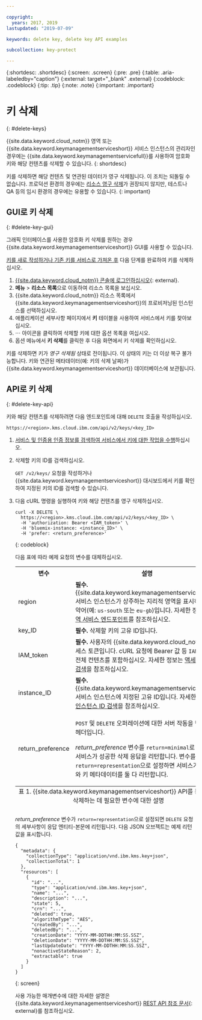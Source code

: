 ```yaml
---

copyright:
  years: 2017, 2019
lastupdated: "2019-07-09"

keywords: delete key, delete key API examples

subcollection: key-protect

---
```


{:shortdesc: .shortdesc}
{:screen: .screen}
{:pre: .pre}
{:table: .aria-labeledby="caption"}
{:external: target="_blank" .external}
{:codeblock: .codeblock}
{:tip: .tip}
{:note: .note}
{:important: .important}

# 키 삭제
{: #delete-keys}

{{site.data.keyword.cloud_notm}} 영역 또는 {{site.data.keyword.keymanagementserviceshort}} 서비스 인스턴스의 관리자인 경우에는 {{site.data.keyword.keymanagementservicefull}}를 사용하여 암호화 키와 해당 컨텐츠를 삭제할 수 있습니다.
{: shortdesc}

키를 삭제하면 해당 컨텐츠 및 연관된 데이터가 영구 삭제됩니다. 이 조치는 되돌릴 수 없습니다. 프로덕션 환경의 경우에는 [리소스 영구 삭제](/docs/services/key-protect?topic=key-protect-security-and-compliance#data-deletion)가 권장되지 않지만, 테스트나 QA 등의 임시 환경의 경우에는 유용할 수 있습니다.
{: important}

## GUI로 키 삭제
{: #delete-key-gui}

그래픽 인터페이스를 사용한 암호화 키 삭제를 원하는 경우 {{site.data.keyword.keymanagementserviceshort}} GUI를 사용할 수 있습니다.

[키를 새로 작성하거나 기존 키를 서비스로 가져온 후](/docs/services/key-protect?topic=key-protect-create-root-keys) 다음 단계를 완료하여 키를 삭제하십시오.

1. [{{site.data.keyword.cloud_notm}} 콘솔에 로그인하십시오](https://{DomainName}/){: external}.
2. **메뉴** &gt; **리소스 목록**으로 이동하여 리소스 목록을 보십시오.
3. {{site.data.keyword.cloud_notm}} 리소스 목록에서 {{site.data.keyword.keymanagementserviceshort}}의 프로비저닝된 인스턴스를 선택하십시오.
4. 애플리케이션 세부사항 페이지에서 **키** 테이블을 사용하여 서비스에서 키를 찾아보십시오.
5. ⋯ 아이콘을 클릭하여 삭제할 키에 대한 옵션 목록을 여십시오.
6. 옵션 메뉴에서 **키 삭제**를 클릭한 후 다음 화면에서 키 삭제를 확인하십시오.

키를 삭제하면 키가 _영구 삭제됨_ 상태로 전이됩니다. 이 상태의 키는 더 이상 복구 불가능합니다. 키와 연관된 메타데이터(예: 키의 삭제 날짜)가 {{site.data.keyword.keymanagementserviceshort}} 데이터베이스에 보관됩니다.

## API로 키 삭제
{: #delete-key-api}

키와 해당 컨텐츠를 삭제하려면 다음 엔드포인트에 대해 `DELETE` 호출을 작성하십시오.

```
https://<region>.kms.cloud.ibm.com/api/v2/keys/<key_ID>
```

1. [서비스 및 인증용 인증 정보를 검색하여 서비스에서 키에 대한 작업을 수행](/docs/services/key-protect?topic=key-protect-set-up-api)하십시오.

2. 삭제할 키의 ID를 검색하십시오.

    `GET /v2/keys/` 요청을 작성하거나 {{site.data.keyword.keymanagementserviceshort}} 대시보드에서 키를 확인하여 지정된 키의 ID를 검색할 수 있습니다.

3. 다음 cURL 명령을 실행하여 키와 해당 컨텐츠를 영구 삭제하십시오.

    ```cURL
    curl -X DELETE \
      https://<region>.kms.cloud.ibm.com/api/v2/keys/<key_ID> \
      -H 'authorization: Bearer <IAM_token>' \
      -H 'bluemix-instance: <instance_ID>' \
      -H 'prefer: <return_preference>'
    ```
    {: codeblock}

    다음 표에 따라 예제 요청의 변수를 대체하십시오.
    <table>
      <tr>
        <th>변수</th>
        <th>설명</th>
      </tr>
      <tr>
        <td><varname>region</varname></td>
        <td><strong>필수.</strong> {{site.data.keyword.keymanagementserviceshort}} 서비스 인스턴스가 상주하는 지리적 영역을 표시하는 지역 약어(예: <code>us-south</code> 또는 <code>eu-gb</code>)입니다. 자세한 정보는 <a href="/docs/services/key-protect?topic=key-protect-regions#service-endpoints">지역 서비스 엔드포인트</a>를 참조하십시오.</td>
      </tr>
      <tr>
        <td><varname>key_ID</varname></td>
        <td><strong>필수.</strong> 삭제할 키의 고유 ID입니다.</td>
      </tr>
      <tr>
        <td><varname>IAM_token</varname></td>
        <td><strong>필수.</strong> 사용자의 {{site.data.keyword.cloud_notm}} 액세스 토큰입니다. cURL 요청에 Bearer 값 등 <code>IAM</code> 토큰의 전체 컨텐츠를 포함하십시오. 자세한 정보는 <a href="/docs/services/key-protect?topic=key-protect-retrieve-access-token">액세스 토큰 검색</a>을 참조하십시오.</td>
      </tr>
      <tr>
        <td><varname>instance_ID</varname></td>
        <td><strong>필수.</strong> {{site.data.keyword.keymanagementserviceshort}} 서비스 인스턴스에 지정된 고유 ID입니다. 자세한 정보는 <a href="/docs/services/key-protect?topic=key-protect-retrieve-instance-ID">인스턴스 ID 검색</a>을 참조하십시오.</td>
      </tr>
      <tr>
        <td><varname>return_preference</varname></td>
        <td><p><code>POST</code> 및 <code>DELETE</code> 오퍼레이션에 대한 서버 작동을 변경하는 헤더입니다.</p><p><em>return_preference</em> 변수를 <code>return=minimal</code>로 설정하면 서비스가 성공한 삭제 응답을 리턴합니다. 변수를 <code>return=representation</code>으로 설정하면 서비스가 키 자료와 키 메타데이터를 둘 다 리턴합니다.</p></td>
      </tr>
      <caption style="caption-side:bottom;">표 1. {{site.data.keyword.keymanagementserviceshort}} API를 통해 키를 삭제하는 데 필요한 변수에 대한 설명</caption>
    </table>

    _return_preference_ 변수가 `return=representation`으로 설정되면 `DELETE` 요청의 세부사항이 응답 엔티티-본문에 리턴됩니다. 다음 JSON 오브젝트는 예제 리턴값을 표시합니다.
    ```
    {
      "metadata": {
        "collectionType": "application/vnd.ibm.kms.key+json",
        "collectionTotal": 1
      },
      "resources": [
        {
          "id": "...",
          "type": "application/vnd.ibm.kms.key+json",
          "name": "...",
          "description": "...",
          "state": 5,
          "crn": "...",
          "deleted": true,
          "algorithmType": "AES",
          "createdBy": "...",
          "deletedBy": "...",
          "creationDate": "YYYY-MM-DDTHH:MM:SS.SSZ",
          "deletionDate": "YYYY-MM-DDTHH:MM:SS.SSZ",
          "lastUpdateDate": "YYYY-MM-DDTHH:MM:SS.SSZ",
          "nonactiveStateReason": 2,
          "extractable": true
        }
      ]
    }
    ```
    {: screen}

    사용 가능한 매개변수에 대한 자세한 설명은 {{site.data.keyword.keymanagementserviceshort}} [REST API 참조 문서](https://{DomainName}/apidocs/key-protect){: external}를 참조하십시오.
